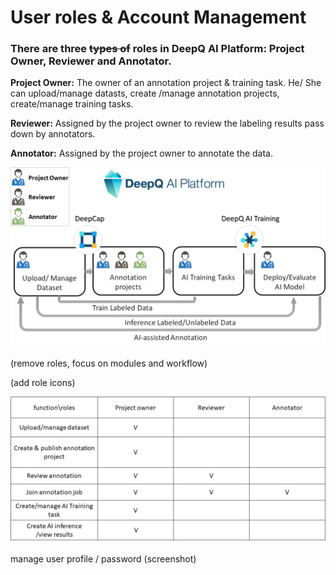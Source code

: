 # User roles & Account Management

### There are three ~~types of~~ roles in DeepQ AI Platform: Project Owner, Reviewer and Annotator. 

**Project Owner:** The owner of an annotation project & training task. He/ She can upload/manage datasts, create /manage annotation projects, create/manage training tasks. 

**Reviewer:** Assigned by the project owner to review the labeling results pass down by annotators.

**Annotator:** Assigned by the project owner to annotate the data. 

![](../.gitbook/assets/image%20%2894%29.png)

\(remove roles, focus on modules and workflow\)



\(add role icons\)

![ The Function/Role matrix of DeepQ AI Platform](../.gitbook/assets/image%20%28103%29.png)







manage user profile / password \(screenshot\)



